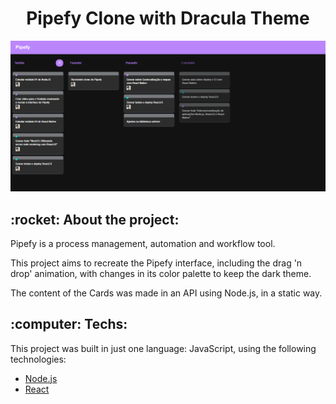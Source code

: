 <h1 align="center">
  Pipefy Clone with Dracula Theme
</h3>


<p align="center">
  <img src="https://github.com/bprofiro/assets/blob/master/pipefy.png"/>  
</p>

<div>
  <h2> :rocket: About the project: </h2>

  <p> Pipefy is a process management, automation and workflow tool.

   This project aims to recreate the Pipefy interface, including the drag 'n drop' animation, with changes in its color palette to keep the dark theme.

   The content of the Cards was made in an API using Node.js, in a static way. </p>
</div>

<div>
  <h2> :computer: Techs: </h2>
   <p> This project was built in just one language: JavaScript, using the following technologies:

   -   [Node.js](https://nodejs.org/en/)
   -   [React](https://reactjs.org/)
  </p>
</div>

